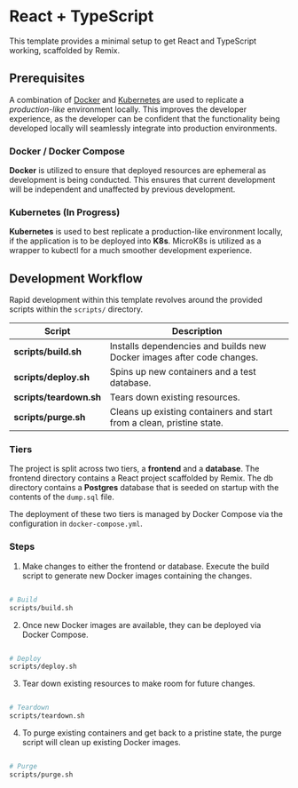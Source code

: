 # React + TypeScript

This template provides a minimal setup to get React and TypeScript working, scaffolded by Remix.

## Prerequisites

A combination of [Docker](https://www.docker.com/get-started/) and [Kubernetes](https://microk8s.io/docs/install-alternatives) are used to replicate a *production-like* environment locally. This improves the developer experience, as the developer can be confident that the functionality being developed locally will seamlessly integrate into production environments.

### Docker / Docker Compose

**Docker** is utilized to ensure that deployed resources are ephemeral as development is being conducted. This ensures that current development will be independent and unaffected by previous development.

### Kubernetes (In Progress)

**Kubernetes** is used to best replicate a production-like environment locally, if the application is to be deployed into **K8s**. MicroK8s is utilized as a wrapper to kubectl for a much smoother development experience.

## Development Workflow

Rapid development within this template revolves around the provided scripts within the `scripts/` directory.

| Script                      | Description |
| -----------                 | ----------- |
| **scripts/build.sh**        | Installs dependencies and builds new Docker images after code changes. |
| **scripts/deploy.sh**       | Spins up new containers and a test database. |
| **scripts/teardown.sh**     | Tears down existing resources. |
| **scripts/purge.sh**        | Cleans up existing containers and start from a clean, pristine state. |

### Tiers

The project is split across two tiers, a **frontend** and a **database**. The frontend directory contains a React project scaffolded by Remix. The db directory contains a **Postgres** database that is seeded on startup with the contents of the `dump.sql` file.

The deployment of these two tiers is managed by Docker Compose via the configuration in `docker-compose.yml`.

### Steps

1. Make changes to either the frontend or database. Execute the build script to generate new Docker images containing the changes.

```sh

# Build
scripts/build.sh

```

2. Once new Docker images are available, they can be deployed via Docker Compose.

```sh

# Deploy
scripts/deploy.sh

```

3. Tear down existing resources to make room for future changes.

```sh

# Teardown
scripts/teardown.sh

```

4. To purge existing containers and get back to a pristine state, the purge script will clean up existing Docker images.

```sh

# Purge
scripts/purge.sh

```